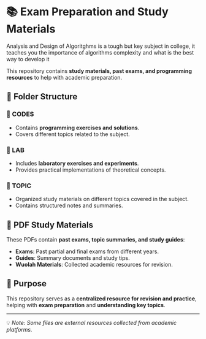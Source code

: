 # 📚 Exam Preparation and Study Materials
Analysis and Design of Algoritghms is a tough but key subject in college, it teaches you the importance of algorithms complexity and what is the best way to develop it

This repository contains **study materials, past exams, and programming resources** to help with academic preparation.

## 📂 Folder Structure

### **📁 CODES**
- Contains **programming exercises and solutions**.
- Covers different topics related to the subject.

### **📁 LAB**
- Includes **laboratory exercises and experiments**.
- Provides practical implementations of theoretical concepts.

### **📁 TOPIC**
- Organized study materials on different topics covered in the subject.
- Contains structured notes and summaries.

## 📄 PDF Study Materials
These PDFs contain **past exams, topic summaries, and study guides**:
- **Exams**: Past partial and final exams from different years.
- **Guides**: Summary documents and study tips.
- **Wuolah Materials**: Collected academic resources for revision.

## 🎯 Purpose
This repository serves as a **centralized resource for revision and practice**, helping with **exam preparation** and **understanding key topics**.

---
💡 *Note: Some files are external resources collected from academic platforms.*
